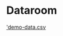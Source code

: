 # Dataroom
['demo-data.csv](https://github.com/MohamedFekryyy/Dataroom/files/12910503/demo-data.csv)
